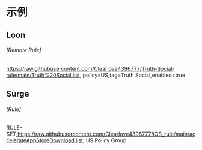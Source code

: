 # 示例


## Loon
###### [Remote Rule]
https://raw.githubusercontent.com/Clearlove4396777/Truth-Social-rule/main/Truth%20Social.list, policy=US,tag=Truth Social,enabled=true
## Surge
###### [Rule]
RULE-SET,https://raw.githubusercontent.com/Clearlove4396777/iOS_rule/main/accelerateAppStoreDownload.list, US Policy Group
